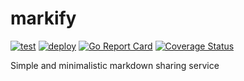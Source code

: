 # markify

[![test](https://github.com/vdimir/markify/workflows/test/badge.svg)](https://github.com/vdimir/markify/actions?query=workflow%3Atest)
[![deploy](https://github.com/vdimir/markify/workflows/deploy/badge.svg)](https://github.com/vdimir/markify/actions?query=workflow%3Adeploy)
[![Go Report Card](https://goreportcard.com/badge/github.com/vdimir/markify)](https://goreportcard.com/report/github.com/vdimir/markify)
[![Coverage Status](https://coveralls.io/repos/github/vdimir/markify/badge.svg)](https://coveralls.io/github/vdimir/markify)

Simple and minimalistic markdown sharing service
